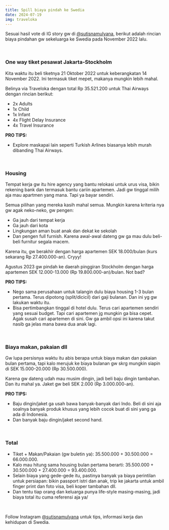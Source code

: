 ```yaml
---
title: Spill biaya pindah ke Swedia
date: 2024-07-19
img: traveloka
---
```

Sesuai hasil vote di IG story gw di [@sutisnamulyana](https://www.instagram.com/sutisnamulyana/), berikut adalah rincian biaya pindahan gw sekeluarga ke Swedia pada November 2022 lalu.

&nbsp;
&nbsp;

### One way tiket pesawat Jakarta-Stockholm
Kita waktu itu beli tiketnya 21 Oktober 2022 untuk keberangkatan 14 November 2022. Ini termasuk tiket mepet, makanya mungkin lebih mahal.

Belinya via Traveloka dengan total Rp 35.521.200 untuk Thai Airways dengan rincian berikut:
- 2x Adults
- 1x Child
- 1x Infant
- 4x Flight Delay Insurance
- 4x Travel Insurance

**PRO TIPS:**
- Explore maskapai lain seperti Turkish Arlines biasanya lebih murah dibanding Thai Airways.

&nbsp;
&nbsp;

### Housing
Tempat kerja gw itu hire agency yang bantu relokasi untuk urus visa, bikin rekening bank dan termasuk bantu cariin apartemen. Jadi gw tinggal milih aja mau apartmen yang mana. Tapi ya bayar sendiri.

Semua pilihan yang mereka kasih mahal semua. Mungkin karena kriteria nya gw agak neko-neko, gw pengen:
- Ga jauh dari tempat kerja
- Ga jauh dari kota
- Lingkungan aman buat anak dan dekat ke sekolah
- Dan pengen full furnish. Karena awal-awal dateng gw ga mau dulu beli-beli furnitur segala macem.

Karena itu, gw berakhir dengan harga apartemen SEK 18.000/bulan (kurs sekarang Rp 27.400.000-an). Cryyy!

Agustus 2023 gw pindah ke daerah pinggiran Stockholm dengan harga apartemen SEK 12.000-13.000 (Rp 19.800.000-an)/bulan. Not bad?

**PRO TIPS:**
- Nego sama perusahaan untuk talangin dulu biaya housing 1-3 bulan pertama. Terus dipotong (split/dicicil) dari gaji bulanan. Dan ini yg gw lakukan waktu itu.
- Bisa pertimbangkan tinggal di hotel dulu. Terus cari apartemen sendiri yang sesuai budget. Tapi cari apartemen jg mungkin ga bisa cepet. Agak susah cari apartemen di sini. Gw ga ambil opsi ini karena takut nasib ga jelas mana bawa dua anak lagi.

&nbsp;
&nbsp;

### Biaya makan, pakaian dll
Gw lupa persisnya waktu itu abis berapa untuk biaya makan dan pakaian bulan pertama, tapi kalo merujuk ke biaya bulanan gw skrg mungkin siapin di SEK 15.000-20.000 (Rp 30.500.000).

Karena gw dateng udah mau musim dingin, jadi beli baju dingin tambahan. Dan itu mahal ya. Jaket gw beli SEK 2.000 (Rp 3.000.000-an).

**PRO TIPS:**
- Baju dingin/jaket ga usah bawa banyak-banyak dari Indo. Beli di sini aja soalnya banyak produk khusus yang lebih cocok buat di sini yang ga ada di Indonesia.
- Dan banyak baju dingin/jaket second hand.

&nbsp;
&nbsp;

### Total
- Tiket + Makan/Pakaian (gw buletin ya): 35.500.000 + 30.500.000 = 66.000.000.
- Kalo mau hitung sama housing bulan pertama berarti: 35.500.000 + 30.500.000 + 27.400.000 = 93.400.000.
- Selain biaya yang gede-gede itu, pastinya banyak ya biaya perintilan untuk persiapan: bikin passport istri dan anak, trip ke jakarta untuk ambil finger print dan foto visa, beli koper tambahan dll.
- Dan tentu tiap orang dan keluarga punya life-style masing-masing, jadi biaya total itu cuma referensi aja ya/

&nbsp;

Follow Instagram [@sutisnamulyana](https://www.instagram.com/sutisnamulyana/) untuk tips, informasi kerja dan kehidupan di Swedia.

&nbsp;